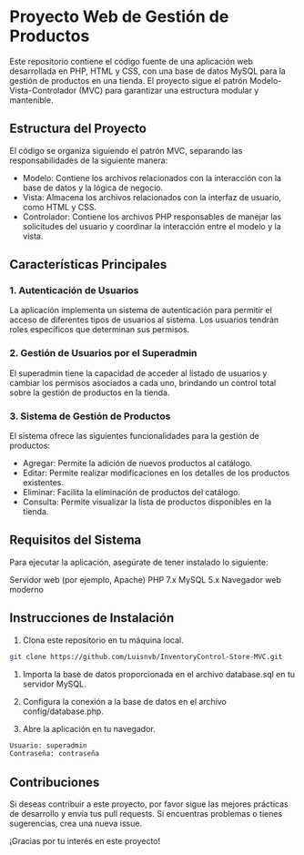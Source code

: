 # Proyecto Web de Gestión de Productos
Este repositorio contiene el código fuente de una aplicación web desarrollada en PHP, HTML y CSS, con una base de datos MySQL para la gestión de productos en una tienda. El proyecto sigue el patrón Modelo-Vista-Controlador (MVC) para garantizar una estructura modular y mantenible.

## Estructura del Proyecto
El código se organiza siguiendo el patrón MVC, separando las responsabilidades de la siguiente manera:

- Modelo: Contiene los archivos relacionados con la interacción con la base de datos y la lógica de negocio.
- Vista: Almacena los archivos relacionados con la interfaz de usuario, como HTML y CSS.
- Controlador: Contiene los archivos PHP responsables de manejar las solicitudes del usuario y coordinar la interacción entre el modelo y la vista.
## Características Principales
### 1. Autenticación de Usuarios
La aplicación implementa un sistema de autenticación para permitir el acceso de diferentes tipos de usuarios al sistema. Los usuarios tendrán roles específicos que determinan sus permisos.

### 2. Gestión de Usuarios por el Superadmin
El superadmin tiene la capacidad de acceder al listado de usuarios y cambiar los permisos asociados a cada uno, brindando un control total sobre la gestión de productos en la tienda.

### 3. Sistema de Gestión de Productos
El sistema ofrece las siguientes funcionalidades para la gestión de productos:

- Agregar: Permite la adición de nuevos productos al catálogo.
- Editar: Permite realizar modificaciones en los detalles de los productos existentes.
- Eliminar: Facilita la eliminación de productos del catálogo.
- Consulta: Permite visualizar la lista de productos disponibles en la tienda.
## Requisitos del Sistema
Para ejecutar la aplicación, asegúrate de tener instalado lo siguiente:

Servidor web (por ejemplo, Apache)
PHP 7.x
MySQL 5.x
Navegador web moderno
## Instrucciones de Instalación
1. Clona este repositorio en tu máquina local.

```bash 
git clone https://github.com/Luisnvb/InventoryControl-Store-MVC.git
```

1. Importa la base de datos proporcionada en el archivo database.sql en tu servidor MySQL.

1. Configura la conexión a la base de datos en el archivo config/database.php.

1. Abre la aplicación en tu navegador.

```bash 
Usuario: superadmin
Contraseña: contraseña
```
## Contribuciones
Si deseas contribuir a este proyecto, por favor sigue las mejores prácticas de desarrollo y envía tus pull requests. Si encuentras problemas o tienes sugerencias, crea una nueva issue.

¡Gracias por tu interés en este proyecto!
